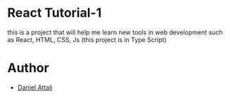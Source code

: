 # React Tutorial-1

this is a project that will help me learn new tools in web development
such as React, HTML, CSS, Js (this project is in Type Script)

# Author

- [Daniel Attali](https://github.com/dattali18)

